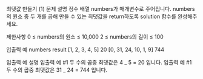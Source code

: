 최댓값 만들기 (1)
문제 설명
정수 배열 numbers가 매개변수로 주어집니다. numbers의 원소 중 두 개를 곱해 만들 수 있는 최댓값을 return하도록 solution 함수를 완성해주세요.

제한사항
0 ≤ numbers의 원소 ≤ 10,000
2 ≤ numbers의 길이 ≤ 100

입출력 예
numbers result
[1, 2, 3, 4, 5] 20
[0, 31, 24, 10, 1, 9] 744

입출력 예 설명
입출력 예 #1
두 수의 곱중 최댓값은 4 _ 5 = 20 입니다.
입출력 예 #1
두 수의 곱중 최댓값은 31 _ 24 = 744 입니다.
